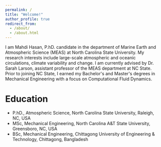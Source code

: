 ```yaml
---
permalink: /
title: "Welcome!"
author_profile: true
redirect_from: 
  - /about/
  - /about.html
---
```

I am Mahdi Hasan, P.hD. candidate in the department of Marine Earth and Atmospheric Science (MEAS) at North Carolina State University.  My research interests include large-scale atmospheric and oceanic circulations, climate variability and change. I am currently advised by Dr. Sarah Larson, assistant professor of the MEAS department at NC State. Prior to joining NC State, I earned my Bachelor's and Master's degrees in Mechanical Engineering with a focus on Computational Fluid Dynamics.

Education
=======
- P.hD., Atmospheric Science, North Carolina State University, Raleigh, NC, USA
- MSc, Mechanical Engineering, North Carolina A&T State University, Greensboro, NC, USA
- BSc, Mechanical Engineering, Chittagong University of Engineering & Technology, Chittagong, Bangladesh
